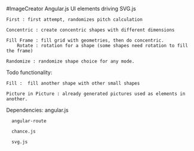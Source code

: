#ImageCreator
Angular.js UI elements driving SVG.js

    First : first attempt, randomizes pitch calculation

    Concentric : create concentric shapes with different dimensions

    Fill Frame : fill grid with geometries, then do concentric.
        Rotate : rotation for a shape (some shapes need rotation to fill the frame)

    Randomize : randomize shape choice for any mode.

Todo functionality:

    Fill :  fill another shape with other small shapes

    Picture in Picture : already generated pictures used as elements in another.

Dependencies:
      angular.js

      angular-route

      chance.js
      
      svg.js
